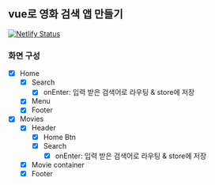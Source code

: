 ## vue로 영화 검색 앱 만들기

[![Netlify Status](https://api.netlify.com/api/v1/badges/a0ab96c9-c332-4e41-b0ab-dec1592a59c8/deploy-status)](https://app.netlify.com/sites/boring-austin-b61345/deploys)

### 화면 구성

- [x] Home
  - [x] Search
    - [x] onEnter: 입력 받은 검색어로 라우팅 & store에 저장
  - [x] Menu
  - [x] Footer
- [x] Movies
  - [x] Header
    - [x] Home Btn
    - [x] Search
      - [x] onEnter: 입력 받은 검색어로 라우팅 & store에 저장
  - [x] Movie container
  - [x] Footer

